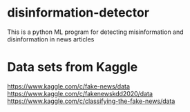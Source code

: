 # disinformation-detector
This is a python ML program for detecting misinformation and disinformation in news articles

# Data sets from Kaggle
https://www.kaggle.com/c/fake-news/data
https://www.kaggle.com/c/fakenewskdd2020/data
https://www.kaggle.com/c/classifying-the-fake-news/data
